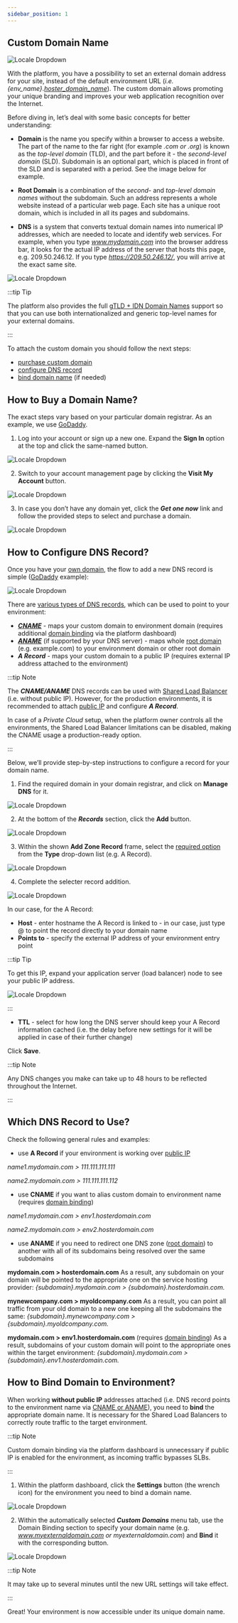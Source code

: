 ```yaml
---
sidebar_position: 1
---
```


## Custom Domain Name

<div style={{
    display: 'grid',
    gridTemplateColumns: '0.15fr 1fr',
    gap: '10px'
}}>
<div>
<div style={{
    display: 'flex',
    alignItems: 'center',
    justifyContent: 'cetner',
}}>

<!-- Image Url changes -->

![Locale Dropdown](./img/CustomDomainName/01-custom-domais.png)

</div>
</div>
<div>

<!-- Content changes -->

With the platform, you have a possibility to set an external domain address for your site, instead of the default environment URL (_i.e. {env_name}_.[_hoster_domain_name_](https://cloudmydc.com/)). The custom domain allows promoting your unique branding and improves your web application recognition over the Internet.

</div>
</div>

Before diving in, let’s deal with some basic concepts for better understanding:

- **Domain** is the name you specify within a browser to access a website. The part of the name to the far right (for example _.com or .org_) is known as the _top-level domain_ (TLD), and the part before it - the _second-level domain_ (SLD). Subdomain is an optional part, which is placed in front of the SLD and is separated with a period. See the image below for example.

- **Root Domain** is a combination of the _second-_ and _top-level domain names_ without the subdomain. Such an address represents a whole website instead of a particular web page. Each site has a unique root domain, which is included in all its pages and subdomains.

- **DNS** is a system that converts textual domain names into numerical IP addresses, which are needed to locate and identify web services. For example, when you type *www.mydomain.com* into the browser address bar, it looks for the actual IP address of the server that hosts this page, e.g. 209.50.246.12. If you type *https://209.50.246.12/*, you will arrive at the exact same site.

<div style={{
    display:'flex',
    justifyContent: 'center',
    margin: '0 0 1rem 0'
}}>

![Locale Dropdown](./img/CustomDomainName/02-domain-name-components-scheme.png)

</div>

:::tip Tip

The platform also provides the full [gTLD + IDN Domain Names](https://cloudmydc.com/) support so that you can use both internationalized and generic top-level names for your external domains.

:::

To attach the custom domain you should follow the next steps:

- [purchase custom domain](https://cloudmydc.com/)
- [configure DNS record](https://cloudmydc.com/)
- [bind domain name](https://cloudmydc.com/) (if needed)

## How to Buy a Domain Name?

The exact steps vary based on your particular domain registrar. As an example, we use [GoDaddy](https://cloudmydc.com/).

1. Log into your account or sign up a new one. Expand the **Sign In** option at the top and click the same-named button.

<div style={{
    display:'flex',
    justifyContent: 'center',
    margin: '0 0 1rem 0'
}}>

![Locale Dropdown](./img/CustomDomainName/03-log-into-domain-registrar.png)

</div>

2. Switch to your account management page by clicking the **Visit My Account** button.

<div style={{
    display:'flex',
    justifyContent: 'center',
    margin: '0 0 1rem 0'
}}>

![Locale Dropdown](./img/CustomDomainName/04-manage-dns-account.png)

</div>

3. In case you don’t have any domain yet, click the **_Get one now_** link and follow the provided steps to select and purchase a domain.

<div style={{
    display:'flex',
    justifyContent: 'center',
    margin: '0 0 1rem 0'
}}>

![Locale Dropdown](./img/CustomDomainName/05-get-custom-domain-name.png)

</div>

## How to Configure DNS Record?

Once you have your [own domain](https://cloudmydc.com/), the flow to add a new DNS record is simple ([GoDaddy](https://cloudmydc.com/) example):

<div style={{
    display:'flex',
    justifyContent: 'center',
    margin: '0 0 1rem 0'
}}>

![Locale Dropdown](./img/CustomDomainName/05-1-godaddy-add-dns-a-record.gif)

</div>

There are [various types of DNS records](https://cloudmydc.com/), which can be used to point to your environment:

- [**_CNAME_**](https://cloudmydc.com/) - maps your custom domain to environment domain (requires additional [domain binding](https://cloudmydc.com/) via the platform dashboard)
- [**_ANAME_**](https://cloudmydc.com/) (if supported by your DNS server) - maps whole [root domain](https://cloudmydc.com/) (e.g. example.com) to your environment domain or other root domain
- **_A Record_** - maps your custom domain to a public IP (requires external IP address attached to the environment)

:::tip Note

The **_CNAME/ANAME_** DNS records can be used with [Shared Load Balancer](https://cloudmydc.com/) (i.e. without public IP). However, for the production environments, it is recommended to attach [public IP](https://cloudmydc.com/) and configure **_A Record_**.

In case of a _Private Cloud_ setup, when the platform owner controls all the environments, the Shared Load Balancer limitations can be disabled, making the CNAME usage a production-ready option.

:::

Below, we’ll provide step-by-step instructions to configure a record for your domain name.

1. Find the required domain in your domain registrar, and click on **Manage DNS** for it.

<div style={{
    display:'flex',
    justifyContent: 'center',
    margin: '0 0 1rem 0'
}}>

![Locale Dropdown](./img/CustomDomainName/06-manage-domain-name.png)

</div>

2. At the bottom of the **_Records_** section, click the **Add** button.

<div style={{
    display:'flex',
    justifyContent: 'center',
    margin: '0 0 1rem 0'
}}>

![Locale Dropdown](./img/CustomDomainName/07-add-dns-record-to-domain-name.png)

</div>

3. Within the shown **Add Zone Record** frame, select the [required option](https://cloudmydc.com/) from the **Type** drop-down list (e.g. A Record).

<div style={{
    display:'flex',
    justifyContent: 'center',
    margin: '0 0 1rem 0'
}}>

![Locale Dropdown](./img/CustomDomainName/08-select-dns-record-type.png)

</div>

4. Complete the selecter record addition.

<div style={{
    display:'flex',
    justifyContent: 'center',
    margin: '0 0 1rem 0'
}}>

![Locale Dropdown](./img/CustomDomainName/09-configure-dns-a-record.png)

</div>

In our case, for the A Record:

- **Host** - enter hostname the A Record is linked to - in our case, just type @ to point the record directly to your domain name
- **Points to** - specify the external IP address of your environment entry point

:::tip Tip

To get this IP, expand your application server (load balancer) node to see your public IP address.

<div style={{
    display:'flex',
    justifyContent: 'center',
    margin: '0 0 1rem 0'
}}>

![Locale Dropdown](./img/CustomDomainName/10-copy-public-ip-address.png)

</div>

:::

- **TTL** - select for how long the DNS server should keep your A Record information cached (i.e. the delay before new settings for it will be applied in case of their further change)

Click **Save**.

:::tip Note

Any DNS changes you make can take up to 48 hours to be reflected throughout the Internet.

:::

## Which DNS Record to Use?

Check the following general rules and examples:

- use **A Record** if your environment is working over [public IP](https://cloudmydc.com/)

_name1.mydomain.com > 111.111.111.111_

_name2.mydomain.com > 111.111.111.112_

- use **CNAME** if you want to alias custom domain to environment name (requires [domain binding](https://cloudmydc.com/))

_name1.mydomain.com > env1.hosterdomain.com_

_name2.mydomain.com > env2.hosterdomain.com_

- use **ANAME** if you need to redirect one DNS zone ([root domain](https://cloudmydc.com/)) to another with all of its subdomains being resolved over the same subdomains

**mydomain.com > hosterdomain.com**
As a result, any subdomain on your domain will be pointed to the appropriate one on the service hosting provider: _{subdomain}.mydomain.com > {subdomain}.hosterdomain.com._

**mynewcompany.com > myoldcompany.com**
As a result, you can point all traffic from your old domain to a new one keeping all the subdomains the same: _{subdomain}.mynewcompany.com > {subdomain}.myoldcompany.com._

**mydomain.com > env1.hosterdomain.com** (requires [domain binding](https://cloudmydc.com/))
As a result, subdomains of your custom domain will point to the appropriate ones within the target environment: _{subdomain}.mydomain.com > {subdomain}.env1.hosterdomain.com._

## How to Bind Domain to Environment?

When working **without public IP** addresses attached (i.e. DNS record points to the environment name via [CNAME or ANAME](https://cloudmydc.com/)), you need to **bind** the appropriate domain name. It is necessary for the Shared Load Balancers to correctly route traffic to the target environment.

:::tip Note

Custom domain binding via the platform dashboard is unnecessary if public IP is enabled for the environment, as incoming traffic bypasses SLBs.

:::

1. Within the platform dashboard, click the **Settings** button (the wrench icon) for the environment you need to bind a domain name.

<div style={{
    display:'flex',
    justifyContent: 'center',
    margin: '0 0 1rem 0'
}}>

![Locale Dropdown](./img/CustomDomainName/11-environment-settings.png)

</div>

2. Within the automatically selected **_Custom Domains_** menu tab, use the Domain Binding section to specify your domain name (e.g. *www.myexternaldomain.com or myexternaldomain.com*) and **Bind** it with the corresponding button.

<div style={{
    display:'flex',
    justifyContent: 'center',
    margin: '0 0 1rem 0'
}}>

![Locale Dropdown](./img/CustomDomainName/12-bind-custom-domain-to-environment.png)

</div>

:::tip Note

It may take up to several minutes until the new URL settings will take effect.

:::

Great! Your environment is now accessible under its unique domain name.
